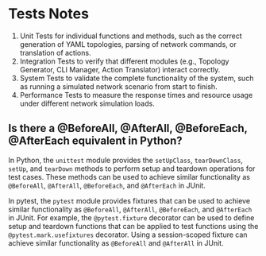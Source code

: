 # Tests Notes

1. Unit Tests for individual functions and methods, such as the correct generation of YAML topologies, parsing of network commands, or translation of actions.
2. Integration Tests to verify that different modules (e.g., Topology Generator, CLI Manager, Action Translator) interact correctly.
3. System Tests to validate the complete functionality of the system, such as running a simulated network scenario from start to finish.
4. Performance Tests to measure the response times and resource usage under different network simulation loads.

## Is there a @BeforeAll, @AfterAll, @BeforeEach, @AfterEach equivalent in Python?

In Python, the `unittest` module provides the `setUpClass`, `tearDownClass`, `setUp`, and `tearDown` methods to perform setup and teardown operations for test cases. These methods can be used to achieve similar functionality as `@BeforeAll`, `@AfterAll`, `@BeforeEach`, and `@AfterEach` in JUnit.

In pytest, the `pytest` module provides fixtures that can be used to achieve similar functionality as `@BeforeAll`, `@AfterAll`, `@BeforeEach`, and `@AfterEach` in JUnit. For example, the `@pytest.fixture` decorator can be used to define setup and teardown functions that can be applied to test functions using the `@pytest.mark.usefixtures` decorator. Using a session-scoped fixture can achieve similar functionality as `@BeforeAll` and `@AfterAll` in JUnit.